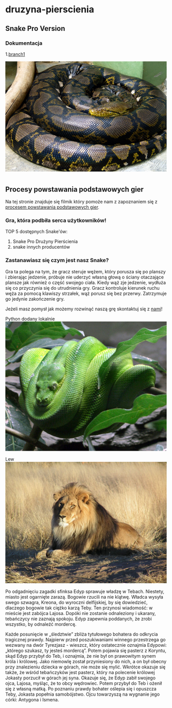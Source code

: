 # druzyna-pierscienia
## Snake Pro Version
### Dokumentacja
1.[branch1](https://github.com/AGH-Narzedzia-Informatyczne-2022-2023/druzyna-pierscienia/blob/main/docs/f1.md)


![image](image/Python.jpg)
#
## Procesy powstawania podstawowych gier
Na tej stronie znajduje się filmik  który pomoże nam z zapoznaniem się z [procesem powstawania podstawowych gier](https://www.youtube.com/watch?v=XGf2GcyHPhc&ab_channel=freeCodeCamp.org).

### Gra, która podbiła serca użytkowników!
TOP 5 dostępnych Snake'ów:
1. Snake Pro Drużyny Pierścienia
5. snake innych producentów 

### Zastanawiasz się czym jest nasz Snake?

Gra ta polega na tym, że gracz steruje wężem, który porusza się po planszy i zbierając jedzenie, próbuje nie uderzyć własną głową o ściany otaczające plansze jak również o część swojego ciała. Kiedy wąż zje jedzenie, wydłuża się co przyczynia się do utrudnienia gry. Gracz kontroluje kierunek ruchu węża za pomocą klawiszy strzałek, wąż porusz się bez przerwy. Zatrzymuje go jedynie zakończenie gry.

Jeżeli masz pomysł jak możemy rozwinąć naszą grę skontaktuj się z [nami](druzyna.pierscienia.projekt@gmail.com)!

Python dodany lokalnie
![image](image/Baumpython.jpg)

Lew
![image](image/lion.jpg)

Po odgadnięciu zagadki sfinksa Edyp sprawuje władzę w Tebach. Niestety, miasto jest ogarnięte zarazą. 
Bogowie rzucili na nie klątwę. Władca wysyła swego szwagra, Kreona, do wyroczni delfijskiej, by się dowiedzieć, dlaczego bogowie tak ciężko karzą Teby. 
Ten przynosi wiadomość: w mieście jest zabójca Lajosa. Dopóki nie zostanie odnaleziony i ukarany, tebańczycy nie zaznają spokoju. 
Edyp zapewnia poddanych, że zrobi wszystko, by odnaleźć mordercę.

Każde posunięcie w „śledztwie” zbliża tytułowego bohatera do odkrycia tragicznej prawdy. 
Najpierw przed poszukiwaniami winnego przestrzega go wezwany na dwór Tyrezjasz - wieszcz, który ostatecznie oznajmia Edypowi: 
„którego szukasz, ty jesteś mordercą”. Potem pojawia się pasterz z Koryntu, skąd Edyp przybył do Teb, i oznajmia, że nie był on prawowitym synem króla i królowej. Jako niemowlę został przyniesiony do nich, a on był obecny przy znalezieniu dziecka w górach, nie może się mylić.
Wkrótce okazuje się także, że wśród tebańczyków jest pasterz, który na polecenie królowej Jokasty porzucił w górach jej syna.
Okazuje się, że Edyp zabił swojego ojca, Lajosa, myśląc, że to obcy wędrowiec. Potem przybył do Teb i ożenił się z własną matką. Po poznaniu prawdy bohater oślepia się i opuszcza Teby, Jokasta popełnia samobójstwo. Ojcu towarzyszą na wygnanie jego córki: Antygona i Ismena.



